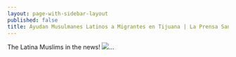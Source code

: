 ```yaml
---
layout: page-with-sidebar-layout
published: false
title: Ayudan Musulmanes Latinos a Migrantes en Tijuana | La Prensa San Diego
---
```

The Latina Muslims in the news!
![]({{site.baseurl}}/http://laprensa-sandiego.org/stories/ayudan-musulmanes-latinos-a-migrantes-en-tijuana/)...
